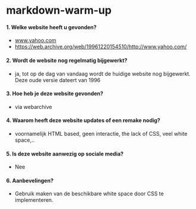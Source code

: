 # markdown-warm-up

#### 1. Welke website heeft u gevonden?
- www.yahoo.com
- https://web.archive.org/web/19961220154510/http://www.yahoo.com/
#### 2. Wordt de website nog regelmatig bijgewerkt?
- ja, tot op de dag van vandaag wordt de huidige website nog bijgewerkt. Deze oude versie dateert van 1996
#### 3. Hoe heb je deze website gevonden? 
- via webarchive
#### 4. Waarom heeft deze website updates of een remake nodig?
- voornamelijk HTML based, geen interactie, the lack of CSS, veel white space,..
#### 5. Is deze website aanwezig op sociale media?
- Nee
#### 6. Aanbevelingen?
- Gebruik maken van de beschikbare white space door CSS te implementeren. 
